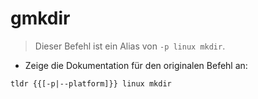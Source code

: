 # gmkdir

> Dieser Befehl ist ein Alias von `-p linux mkdir`.

- Zeige die Dokumentation für den originalen Befehl an:

`tldr {{[-p|--platform]}} linux mkdir`
